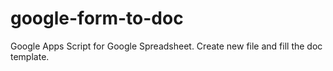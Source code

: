 # google-form-to-doc

Google Apps Script for Google Spreadsheet. Create new file and fill the doc template.
